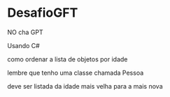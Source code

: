 # DesafioGFT

NO cha GPT

Usando C#

como ordenar a lista de objetos por idade

lembre que tenho uma classe chamada Pessoa

deve ser listada da idade mais velha para a mais nova